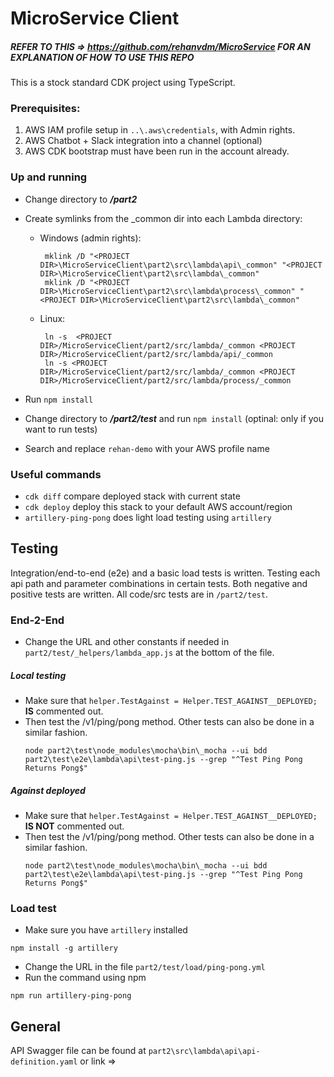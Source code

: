 # MicroService Client

##### REFER TO THIS => https://github.com/rehanvdm/MicroService FOR AN EXPLANATION OF HOW TO USE THIS REPO

This is a stock standard CDK project using TypeScript. 

### Prerequisites:
1. AWS IAM profile setup in `..\.aws\credentials`, with Admin rights.
2. AWS Chatbot + Slack integration into a channel (optional)
3. AWS CDK bootstrap must have been run in the account already.

### Up and running
 * Change directory to ***/part2***
 * Create symlinks from the _common dir into each Lambda directory: 
    - Windows (admin rights): 
        ```
         mklink /D "<PROJECT DIR>\MicroServiceClient\part2\src\lambda\api\_common" "<PROJECT DIR>\MicroServiceClient\part2\src\lambda\_common"
         mklink /D "<PROJECT DIR>\MicroServiceClient\part2\src\lambda\process\_common" "<PROJECT DIR>\MicroServiceClient\part2\src\lambda\_common"
        ```
    - Linux: 
      ```
       ln -s  <PROJECT DIR>/MicroServiceClient/part2/src/lambda/_common <PROJECT DIR>/MicroServiceClient/part2/src/lambda/api/_common
       ln -s <PROJECT DIR>/MicroServiceClient/part2/src/lambda/_common <PROJECT DIR>/MicroServiceClient/part2/src/lambda/process/_common
      ```
   
* Run `npm install`
 * Change directory to ***/part2/test*** and run `npm install` (optinal: only if you want to run tests)
 * Search and replace `rehan-demo` with your AWS profile name

### Useful commands
 * `cdk diff`                   compare deployed stack with current state
 * `cdk deploy`                 deploy this stack to your default AWS account/region
 * `artillery-ping-pong`        does light load testing using `artillery`

## Testing 

Integration/end-to-end (e2e) and a basic load tests is written. Testing each api path and parameter combinations in certain tests. 
Both negative and positive tests are written. All code/src tests are in `/part2/test`.

### End-2-End

- Change the URL and other constants if needed in `part2/test/_helpers/lambda_app.js` at the bottom of the file.

##### Local testing
- Make sure that ``helper.TestAgainst = Helper.TEST_AGAINST__DEPLOYED;``  **IS** commented out.
- Then test the /v1/ping/pong method. Other tests can also be done in a similar fashion.
    ```
    node part2\test\node_modules\mocha\bin\_mocha --ui bdd  part2\test\e2e\lambda\api\test-ping.js --grep "^Test Ping Pong Returns Pong$"
    ```
  
##### Against deployed
- Make sure that ``helper.TestAgainst = Helper.TEST_AGAINST__DEPLOYED;``  **IS NOT** commented out.
- Then test the /v1/ping/pong method. Other tests can also be done in a similar fashion.
    ```
    node part2\test\node_modules\mocha\bin\_mocha --ui bdd  part2\test\e2e\lambda\api\test-ping.js --grep "^Test Ping Pong Returns Pong$"
    ```
  
### Load test
- Make sure you have `artillery` installed 
```
npm install -g artillery
```
- Change the URL in the file `part2/test/load/ping-pong.yml`
- Run the command using npm 
```
npm run artillery-ping-pong
```

## General

API Swagger file can be found at `part2\src\lambda\api\api-definition.yaml` or link => 
